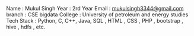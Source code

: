 Name       : Mukul Singh
Year       : 2rd Year
Email      : mukulsingh3344@gmail.com
branch     : CSE bigdata
College    : University of petroleum and energy studies 
Tech Stack : Python, C, C++, Java, SQL , HTML , CSS , PHP , bootstrap , hive , hdfs , etc.
